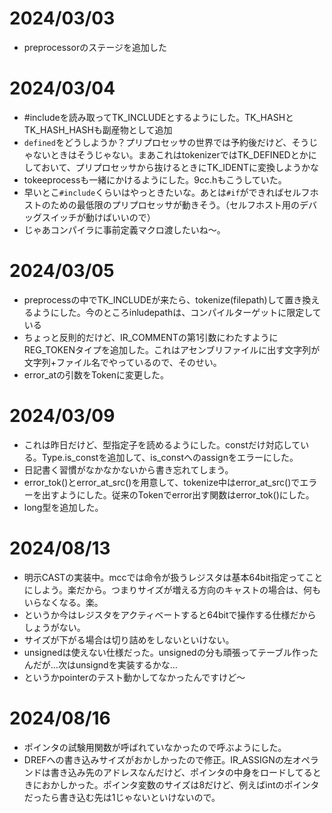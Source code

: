 # 2024/03/03
- preprocessorのステージを追加した

# 2024/03/04
- #includeを読み取ってTK_INCLUDEとするようにした。TK_HASHとTK_HASH_HASHも副産物として追加
- `defined`をどうしようか？プリプロセッサの世界では予約後だけど、そうじゃないときはそうじゃない。まあこれはtokenizerではTK_DEFINEDとかにしておいて、プリプロセッサから抜けるときにTK_IDENTに変換しようかな
- tokeeprocessも一緒にかけるようにした。9cc.hもこうしていた。
- 早いとこ`#include`くらいはやっときたいな。あとは`#if`ができればセルフホストのための最低限のプリプロセッサが動きそう。（セルフホスト用のデバッグスイッチが動けばいいので）
- じゃあコンパイラに事前定義マクロ渡したいね～。

# 2024/03/05
- preprocessの中でTK_INCLUDEが来たら、tokenize(filepath)して置き換えるようにした。今のところinludepathは、コンパイルターゲットに限定している
- ちょっと反則的だけど、IR_COMMENTの第1引数にわたすようにREG_TOKENタイプを追加した。これはアセンブリファイルに出す文字列が文字列+ファイル名でやっているので、そのせい。
- error_atの引数をTokenに変更した。

# 2024/03/09
- これは昨日だけど、型指定子を読めるようにした。constだけ対応している。Type.is_constを追加して、is_constへのassignをエラーにした。
- 日記書く習慣がなかなかないから書き忘れてしまう。
- error_tok()とerror_at_src()を用意して、tokenize中はerror_at_src()でエラーを出すようにした。従来のTokenでerror出す関数はerror_tok()にした。
- long型を追加した。

# 2024/08/13
- 明示CASTの実装中。mccでは命令が扱うレジスタは基本64bit指定ってことにしよう。楽だから。つまりサイズが増える方向のキャストの場合は、何もいらなくなる。楽。
- というか今はレジスタをアクティベートすると64bitで操作する仕様だからしょうがない。
- サイズが下がる場合は切り詰めをしないといけない。
- unsignedは使えない仕様だった。unsignedの分も頑張ってテーブル作ったんだが…次はunsigndを実装するかな…
- というかpointerのテスト動かしてなかったんですけど～

# 2024/08/16
- ポインタの試験用関数が呼ばれていなかったので呼ぶようにした。
- DREFへの書き込みサイズがおかしかったので修正。IR_ASSIGNの左オペランドは書き込み先のアドレスなんだけど、ポインタの中身をロードしてるときにおかしかった。ポインタ変数のサイズは8だけど、例えばintのポインタだったら書き込む先は1じゃないといけないので。
